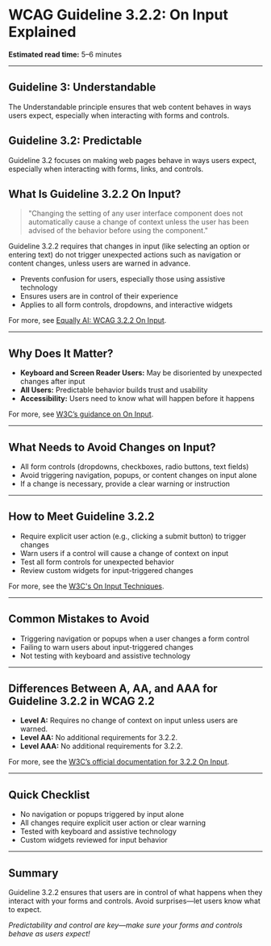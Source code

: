<!--
title: 3.2.2 - On Input
series: Making the Web Accessible for All
description: A practical guide to WCAG Guideline 3.2.2 (On Input)—what it means, why it matters, and how to ensure that changes triggered by user input are predictable and accessible.
keywords: wcag 3.2.2, on input, accessibility, web standards, form controls, user experience
image: WCAG-Series-3.2.2.png
imageAlt: Blue text on yellow background saying, "Web Content Accessibiilty Guiedlines (WCAG) 3.2.2 Explained, On Input"
status: published
date: 2025-07-03
excerpt: This guideline ensures changing form controls doesn't automatically cause unexpected context changes.
previous: /wcag/WCAG-Guideline-3-2-1-On-Focus-Explained, Guideline 3.2.1 - On Focus
next: /wcag/WCAG-Guideline-3-2-3-Consistent-Navigation-Explained, Guideline 3.2.3 - Consistent Navigation
-->

# **WCAG Guideline 3.2.2: On Input Explained**

**Estimated read time:** 5–6 minutes

---

## **Guideline 3: Understandable**

The Understandable principle ensures that web content behaves in ways users expect, especially when interacting with forms and controls.

## **Guideline 3.2: Predictable**

Guideline 3.2 focuses on making web pages behave in ways users expect, especially when interacting with forms, links, and controls.

## **What Is Guideline 3.2.2 On Input?**

> "Changing the setting of any user interface component does not automatically cause a change of context unless the user has been advised of the behavior before using the component."

Guideline 3.2.2 requires that changes in input (like selecting an option or entering text) do not trigger unexpected actions such as navigation or content changes, unless users are warned in advance.

- Prevents confusion for users, especially those using assistive technology
- Ensures users are in control of their experience
- Applies to all form controls, dropdowns, and interactive widgets

For more, see [Equally AI: WCAG 3.2.2 On Input](https://blog.equally.ai/developer-guide/wcag-3-2-2-on-input).

---

## **Why Does It Matter?**

- **Keyboard and Screen Reader Users:** May be disoriented by unexpected changes after input
- **All Users:** Predictable behavior builds trust and usability
- **Accessibility:** Users need to know what will happen before it happens

For more, see [W3C’s guidance on On Input](https://www.w3.org/WAI/WCAG22/Understanding/on-input.html).

---

## **What Needs to Avoid Changes on Input?**

- All form controls (dropdowns, checkboxes, radio buttons, text fields)
- Avoid triggering navigation, popups, or content changes on input alone
- If a change is necessary, provide a clear warning or instruction

---

## **How to Meet Guideline 3.2.2**

- Require explicit user action (e.g., clicking a submit button) to trigger changes
- Warn users if a control will cause a change of context on input
- Test all form controls for unexpected behavior
- Review custom widgets for input-triggered changes

For more, see the [W3C's On Input Techniques](https://www.w3.org/WAI/WCAG22/Techniques/general/G201).

---

## **Common Mistakes to Avoid**

- Triggering navigation or popups when a user changes a form control
- Failing to warn users about input-triggered changes
- Not testing with keyboard and assistive technology

---

## **Differences Between A, AA, and AAA for Guideline 3.2.2 in WCAG 2.2**

- **Level A:** Requires no change of context on input unless users are warned.
- **Level AA:** No additional requirements for 3.2.2.
- **Level AAA:** No additional requirements for 3.2.2.

For more, see the [W3C’s official documentation for 3.2.2 On Input](https://www.w3.org/WAI/WCAG22/Understanding/on-input.html).

---

## **Quick Checklist**

- No navigation or popups triggered by input alone
- All changes require explicit user action or clear warning
- Tested with keyboard and assistive technology
- Custom widgets reviewed for input behavior

---

## **Summary**

Guideline 3.2.2 ensures that users are in control of what happens when they interact with your forms and controls. Avoid surprises—let users know what to expect.

_Predictability and control are key—make sure your forms and controls behave as users expect!_
